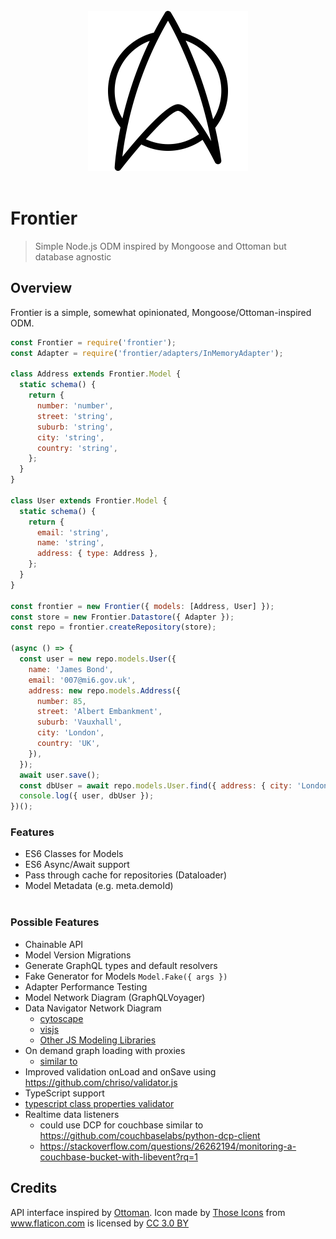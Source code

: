 <div align="center">
  <br>
  <img src="docs/logo.png" width="256", height="256" alt="Frontier">
  <br>
  <br>
</div>

# Frontier

> Simple Node.js ODM inspired by Mongoose and Ottoman but database agnostic

## Overview

Frontier is a simple, somewhat opinionated, Mongoose/Ottoman-inspired ODM.

```js
const Frontier = require('frontier');
const Adapter = require('frontier/adapters/InMemoryAdapter');

class Address extends Frontier.Model {
  static schema() {
    return {
      number: 'number',
      street: 'string',
      suburb: 'string',
      city: 'string',
      country: 'string',
    };
  }
}

class User extends Frontier.Model {
  static schema() {
    return {
      email: 'string',
      name: 'string',
      address: { type: Address },
    };
  }
}

const frontier = new Frontier({ models: [Address, User] });
const store = new Frontier.Datastore({ Adapter });
const repo = frontier.createRepository(store);

(async () => {
  const user = new repo.models.User({
    name: 'James Bond',
    email: '007@mi6.gov.uk',
    address: new repo.models.Address({
      number: 85,
      street: 'Albert Embankment',
      suburb: 'Vauxhall',
      city: 'London',
      country: 'UK',
    }),
  });
  await user.save();
  const dbUser = await repo.models.User.find({ address: { city: 'London' } });
  console.log({ user, dbUser });
})();
```

### Features

- ES6 Classes for Models
- ES6 Async/Await support
- Pass through cache for repositories (Dataloader)
- Model Metadata (e.g. meta.demoId)
  <br/><br/>

### Possible Features

- Chainable API
- Model Version Migrations
- Generate GraphQL types and default resolvers
- Fake Generator for Models `Model.Fake({ args })`
- Adapter Performance Testing
- Model Network Diagram (GraphQLVoyager)
- Data Navigator Network Diagram
  - [cytoscape](http://js.cytoscape.org/)
  - [visjs](http://visjs.org/network_examples.html)
  - [Other JS Modeling Libraries](https://modeling-languages.com/javascript-drawing-libraries-diagrams/)
- On demand graph loading with proxies
  - [similar to](https://github.com/eiriklv/json-populate/blob/master/populate-by-reference.js)
- Improved validation onLoad and onSave using https://github.com/chriso/validator.js
- TypeScript support
- [typescript class properties validator](https://github.com/typestack/class-validator)
- Realtime data listeners
  - could use DCP for couchbase similar to https://github.com/couchbaselabs/python-dcp-client
  - https://stackoverflow.com/questions/26262194/monitoring-a-couchbase-bucket-with-libevent?rq=1

## Credits

API interface inspired by [Ottoman](http://ottomanjs.com/).
Icon made by <a href="https://www.flaticon.com/authors/those-icons" title="Those Icons">Those Icons</a> from <a href="https://www.flaticon.com/" title="Flaticon">www.flaticon.com</a> is licensed by <a href="http://creativecommons.org/licenses/by/3.0/" title="Creative Commons BY 3.0" target="_blank">CC 3.0 BY</a>
